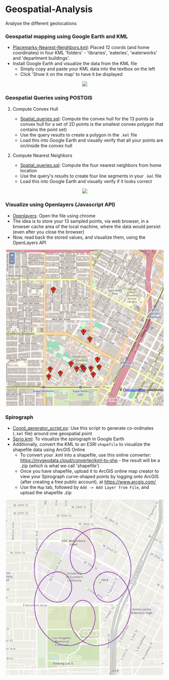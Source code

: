 # Geospatial-Analysis
Analyse the different geolocations


### Geospatial mapping using Google Earth and KML
* [Placemarks-Nearest-Neighbors.kml](placemarks_nearest_neighbors.kml): Placed 12 coords (and home coordinates) in four KML 'folders' - 'libraries', 'eateries', 'waterworks' and 'department buildings'.
* Install Google Earth and visualize the data from the KML file
  * Simply copy and paste your KML data into the textbox on the left
  * Click 'Show it on the map' to have it be displayed

<p align="center"><img src="images/spatial_visualization.png" width="500"></p>

### Geospatial Queries using POSTGIS
1. Compute Convex Hull
   * [Spatial_queries.sql](spatial_queries.sql): Compute the convex hull for the 13 points (a convex hull for a set of 2D points is the smallest convex polygon that contains the point set) 
   * Use the query results to create a polygon in the `.kml` file 
   * Load this into Google Earth and visually verify that all your points are on/inside the convex hull

2. Compute Nearest Neighbors
   * [Spatial_queries.sql](spatial_queries.sql): Compute the four nearest neighbors from home location
   * Use the query's results to create four line segments in your `.kml` file
   * Load this into Google Earth and visually verify if it looks correct

<p align="center"><img src="images/spatial_queries.png" width="500"></p>


### Visualize using Openlayers (Javascript API)
* [Openlayers](open_layers.html): Open the file using chrome 
* The idea is to store your 13 sampled points, via web browser, in a browser cache area of the local machine, where the data would persist (even after you close the browser)
* Now, read back the stored values, and visualize them, using the OpenLayers API

<p align="center"><img src="images/openlayers.png" width="500"></p>


### Spirograph

* [Coord_generator_script.py](coord_generator_script.py): Use this script to generate co-ordinates (`.kml` file) around one geospatial point
* [Sprio.kml](spiro.kml): To visualize the spirograph in Google Earth
* Additionally, convert the KML to an ESRI `shapefile` to visualize the shapefile data using ArcGIS Online
  * To convert your .kml into a shapefile, use this online converter: https://mygeodata.cloud/converter/kml-to-shp - the result will be a .zip (which is what we call 'shapefile')
  * Once you have shapefile, upload it to ArcGIS online map creator to view your Spirograph curve-shaped points by logging onto ArcGIS (after creating a free public account), at https://www.arcgis.com/
  * Use the `Map` tab, followed by `Add -> Add Layer from File`, and upload the shapefile .zip

<p align="center"><img src="images/spiro.png" width="500"></p>